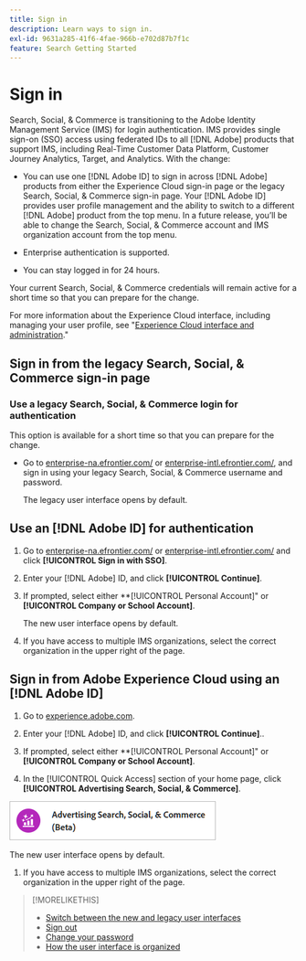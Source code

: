 ```yaml
---
title: Sign in
description: Learn ways to sign in.
exl-id: 9631a285-41f6-4fae-966b-e702d87b7f1c
feature: Search Getting Started
---
```

# Sign in

Search, Social, & Commerce is transitioning to the Adobe Identity Management Service (IMS) for login authentication. IMS provides single sign-on (SSO) access using federated IDs to all [!DNL Adobe] products that support IMS, including Real-Time Customer Data Platform, Customer Journey Analytics, Target, and Analytics. With the change:

* You can use one [!DNL Adobe ID] to sign in across [!DNL Adobe] products from either the Experience Cloud sign-in page or the legacy Search, Social, & Commerce sign-in page. Your [!DNL Adobe ID] provides user profile management and the ability to switch to a different [!DNL Adobe] product from the top menu. In a future release, you’ll be able to change the Search, Social, & Commerce account and IMS organization account from the top menu.

* Enterprise authentication is supported.

* You can stay logged in for 24 hours.

Your current Search, Social, & Commerce credentials will remain active for a short time so that you can prepare for the change.

For more information about the Experience Cloud interface, including managing your user profile, see "[Experience Cloud interface and administration](https://experienceleague.adobe.com/en/docs/core-services/interface/experience-cloud)."

## Sign in from the legacy Search, Social, & Commerce sign-in page

### Use a legacy Search, Social, & Commerce login for authentication

This option is available for a short time so that you can prepare for the change.

* Go to [enterprise-na.efrontier.com/](https://enterprise-na.efrontier.com/) or [enterprise-intl.efrontier.com/](https://enterprise-intl.efrontier.com/), and sign in using your legacy Search, Social, & Commerce username and password.

  The legacy user interface opens by default.

## Use an [!DNL Adobe ID] for authentication

1. Go to [enterprise-na.efrontier.com/](https://enterprise-na.efrontier.com/) or [enterprise-intl.efrontier.com/](https://enterprise-intl.efrontier.com/) and click **[!UICONTROL Sign in with SSO]**.

1. Enter your [!DNL Adobe] ID, and click **[!UICONTROL Continue]**.

1. If prompted, select either **[!UICONTROL Personal Account]" or **[!UICONTROL Company or School Account]**.<!-- Will it necessarily be "Company or School Account?" -->

   The new user interface opens by default.

1. If you have access to multiple IMS organizations, select the correct organization in the upper right of the page.

## Sign in from Adobe Experience Cloud using an [!DNL Adobe ID]

<!-- Later, give them the new direct URL(s) to our UI so they don't have to select the product. -->

1. Go to [experience.adobe.com](https://experience.adobe.com).

1. Enter your [!DNL Adobe] ID, and click **[!UICONTROL Continue]**..

1. If prompted, select either **[!UICONTROL Personal Account]" or **[!UICONTROL Company or School Account]**.<!-- Will it necessarily be "Company or School Account?" -->

1. In the [!UICONTROL Quick Access] section of your home page, click **[!UICONTROL Advertising Search, Social, & Commerce]**.

  ![Advertising Search, Social, & Commerce)](/help/search-social-commerce/assets/search-social-commerce-logo.png "Advertising Search, Social, & Commerce)")

  The new user interface opens by default.

1. If you have access to multiple IMS organizations, select the correct organization in the upper right of the page.

>[!MORELIKETHIS]
>
>* [Switch between the new and legacy user interfaces](ui-switch.md)
>* [Sign out](sign-out.md)
>* [Change your password](/help/search-social-commerce/tools/password-change.md)
>* [How the user interface is organized](user-interface.md)
